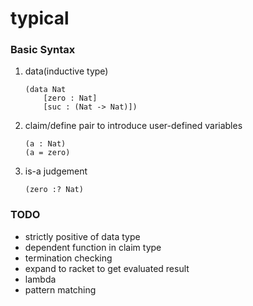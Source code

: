 # typical

### Basic Syntax

1. data(inductive type)

    ```racket
    (data Nat
        [zero : Nat]
        [suc : (Nat -> Nat)])
    ```

2. claim/define pair to introduce user-defined variables

    ```racket
    (a : Nat)
    (a = zero)
    ```

3. is-a judgement

    ```racket
    (zero :? Nat)
    ```

### TODO

- strictly positive of data type
- dependent function in claim type
- termination checking
- expand to racket to get evaluated result
- lambda
- pattern matching
